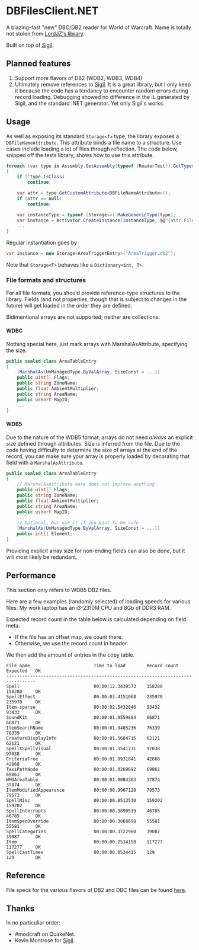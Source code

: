 # DBFilesClient.NET
A blazing-fast "new" DBC/DB2 reader for World of Warcraft.
Name is totally not stolen from [LordJZ's library](http://github.com/LordJZ/DBFilesClient.NET).

Built on top of [Sigil](https://github.com/kevin-montrose/Sigil).

## Planned features

1. Support more flavors of DB2 (WDB2, WDB3, WDB4)
2. Ultimately remove references to [Sigil](https://github.com/kevin-montrose/Sigil). It is a great library, but I only keep it because the code has a tendancy to encounter random errors during record loading. Debugging showed no difference in the IL generated by Sigil, and the standard .NET generator. Yet only Sigil's works.

## Usage

As well as exposing its standard `Storage<T>` type, the library exposes a `DBFileNameAttribute`. This attribute binds a file name to a structure. Use cases include loading a lot of files through reflection. The code below, snipped off the tests library, shows how to use this attribute.

```csharp
foreach (var type in Assembly.GetAssembly(typeof (ReaderTest)).GetTypes())
{
    if (!type.IsClass)
        continue;

    var attr = type.GetCustomAttribute<DBFileNameAttribute>();
    if (attr == null)
        continue;

    var instanceType = typeof (Storage<>).MakeGenericType(type);
    var instance = Activator.CreateInstance(instanceType, $@"{attr.FileName}.db2");
    ...
}
```

Regular instantiation goes by

```csharp
var instance = new Storage<AreaTriggerEntry>("AreaTrigger.db2");
```

Note that `Storage<T>` behaves like a `Dictionary<int, T>`.

### File formats and structures

For all file formats, you should provide reference-type structures to the library. Fields (and not properties, though that is subject to changes in the future) will get loaded in the order they are defined.

Bidimentional arrays are not supported; neither are collections.

#### WDBC

Nothing special here, just mark arrays with MarshalAsAttribute, specifying the size.

```c#
public sealed class AreaTableEntry
{
    [MarshalAs(UnManagedType.ByValArray, SizeConst = ...)]
    public uint[] Flags;
    public string ZoneName;
    public float AmbientMultiplier;
    public string AreaName;
    public ushort MapID;
    ...
}
```

#### WDB5

Due to the nature of the WDB5 format, arrays do not need *always* an explicit size defined through attributes. Size is inferred from the file.
Due to the code having difficulty to determine the size of arrays at the end of the record, you can make sure your array is properly loaded by decorating that field with a `MarshalAsAttribute`.


```c#
public sealed class AreaTableEntry
{
    // MarshalAsAttribute here does not improve anything
    public uint[] Flags;
    public string ZoneName;
    public float AmbientMultiplier;
    public string AreaName;
    public ushort MapID;
    ...
    // Optional, but use it if you want to be safe
    [MarshalAs(UnManagedType.ByValArray, SizeConst = ...)]
    public int[] Element;
}
```

Providing explicit array size for non-ending fields can also be done, but it will most likely be redundant.

## Performance

This section only refers to WDB5 DB2 files. 

Here are a few examples (randomly selected) of loading speeds for various files.
My work laptop has an i3-2310M CPU and 8Gb of DDR3 RAM.

Expected record count in the table below is calculated depending on field meta:
* If the file has an offset map, we count there.
* Otherwise, we use the record count in header.

We then add the amount of entries in the copy table.

```
File name                        Time to load        Record count   Expected   OK
---------------------------------------------------------------------------------
Spell                            00:00:12.3439573    158280         158280     OK
SpellEffect                      00:00:03.4151068    235970         235970     OK
Item-sparse                      00:00:02.5432846    93432          93432      OK
SoundKit                         00:00:01.9559884    66871          66871      OK
ItemSearchName                   00:00:01.9485236    76339          76339      OK
CreatureDisplayInfo              00:00:01.5684715    62121          62121      OK
SpellXSpellVisual                00:00:01.3541731    97038          97038      OK
CriteriaTree                     00:00:01.0931841    42868          42868      OK
TaxiPathNode                     00:00:01.0269692    69861          69861      OK
WMOAreaTable                     00:00:01.0084363    37874          37874      OK
ItemModifiedAppearance           00:00:00.9967128    79573          79573      OK
SpellMisc                        00:00:00.8513530    159202         159202     OK
SpellInterrupts                  00:00:00.3890539    46785          46785      OK
ItemSpecOverride                 00:00:00.3868698    55581          55581      OK
SpellCategories                  00:00:00.3722960    39087          39087      OK
Item                             00:00:00.2534158    117277         117277     OK
SpellCastTimes                   00:00:00.0534415    129            129        OK
```

## Reference

File specs for the various flavors of DB2 and DBC files can be found [here](http://wowdev.wiki/DBC).

## Thanks

In no particuliar order:
- #modcraft on QuakeNet.
- Kevin Montrose for [Sigil](https://github.com/kevin-montrose/Sigil).
